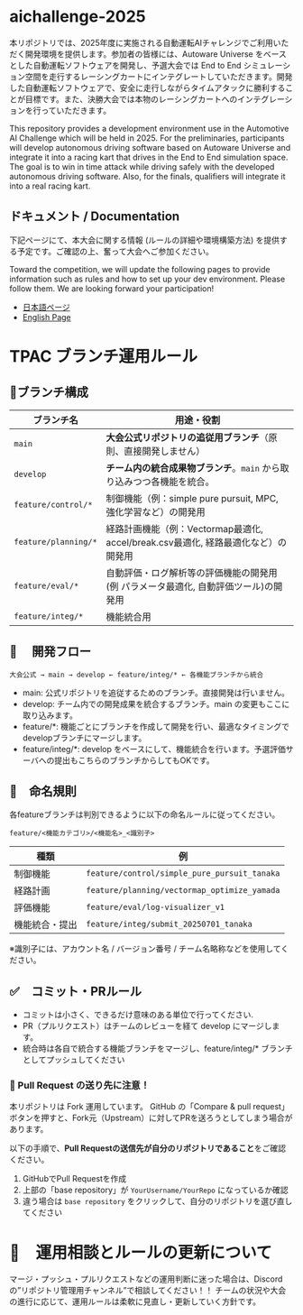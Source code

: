 # aichallenge-2025

本リポジトリでは、2025年度に実施される自動運転AIチャレンジでご利用いただく開発環境を提供します。参加者の皆様には、Autoware Universe をベースとした自動運転ソフトウェアを開発し、予選大会では End to End シミュレーション空間を走行するレーシングカートにインテグレートしていただきます。開発した自動運転ソフトウェアで、安全に走行しながらタイムアタックに勝利することが目標です。また、決勝大会では本物のレーシングカートへのインテグレーションを行っていただきます。

This repository provides a development environment use in the Automotive AI Challenge which will be held in 2025. For the preliminaries, participants will develop autonomous driving software based on Autoware Universe and integrate it into a racing kart that drives in the End to End simulation space. The goal is to win in time attack while driving safely with the developed autonomous driving software. Also, for the finals, qualifiers will integrate it into a real racing kart.

## ドキュメント / Documentation

下記ページにて、本大会に関する情報 (ルールの詳細や環境構築方法) を提供する予定です。ご確認の上、奮って大会へご参加ください。

Toward the competition, we will update the following pages to provide information such as rules and how to set up your dev environment. Please follow them. We are looking forward your participation!

- [日本語ページ](https://automotiveaichallenge.github.io/aichallenge-documentation-2025/)
- [English Page](https://automotiveaichallenge.github.io/aichallenge-documentation-2025/en/)


# TPAC ブランチ運用ルール
## 🔀ブランチ構成
| ブランチ名                | 用途・役割                                     |
| -------------------- | ----------------------------------------- |
| `main`               | **大会公式リポジトリの追従用ブランチ**（原則、直接開発しません）|
| `develop`            | **チーム内の統合成果物ブランチ**。`main` から取り込みつつ各機能を統合。|
| `feature/control/*`  | 制御機能（例：simple pure pursuit, MPC,　強化学習など）の開発用|
| `feature/planning/*` | 経路計画機能（例：Vectormap最適化, accel/break.csv最適化, 経路最適化など）の開発用|
| `feature/eval/*`     | 自動評価・ログ解析等の評価機能の開発用(例 パラメータ最適化, 自動評価ツール)の開発用|
| `feature/integ/*`     | 機能統合用|

## 🧭 　開発フロー
```
大会公式 → main → develop ← feature/integ/* ← 各機能ブランチから統合
```
- main: 公式リポジトリを追従するためのブランチ。直接開発は行いません。
- develop: チーム内での開発成果を統合するブランチ。main の変更もここに取り込みます。
- feature/*: 機能ごとにブランチを作成して開発を行い、最適なタイミングでdevelopブランチにマージします。
- feature/integ/*: develop をベースにして、機能統合を行います。予選評価サーバへの提出もこちらのブランチからしてもOKです。

## 📝　命名規則
各featureブランチは判別できるように以下の命名ルールに従ってください。
```
feature/<機能カテゴリ>/<機能名>_<識別子>
```
| 種類      | 例                                   |
| ------- | ----------------------------------- |
| 制御機能    | `feature/control/simple_pure_pursuit_tanaka`|
| 経路計画    | `feature/planning/vectormap_optimize_yamada`|
| 評価機能    | `feature/eval/log-visualizer_v1`|
| 機能統合・提出 | `feature/integ/submit_20250701_tanaka` |

※識別子には、アカウント名 / バージョン番号 / チーム名略称などを使用してください。

## ✅　コミット・PRルール
- コミットは小さく、できるだけ意味のある単位で行ってください.
- PR（プルリクエスト）はチームのレビューを経て develop にマージします。
- 統合時は各自で統合する機能ブランチをマージし、feature/integ/* ブランチとしてプッシュしてください

### 🚧 Pull Request の送り先に注意！

本リポジトリは Fork 運用しています。
GitHub の「Compare & pull request」ボタンを押すと、Fork元（Upstream）に対してPRを送ろうとしてしまう場合があります。

以下の手順で、**Pull Requestの送信先が自分のリポジトリであること**をご確認ください。

1. GitHubでPull Requestを作成
2. 上部の「base repository」が `YourUsername/YourRepo` になっているか確認
3. 違う場合は `base repository` をクリックして、自分のリポジトリを選び直してください

# 📣　運用相談とルールの更新について
マージ・プッシュ・プルリクエストなどの運用判断に迷った場合は、Discordの”リポジトリ管理用チャンネル”で相談してください！！
チームの状況や大会の進行に応じて、運用ルールは柔軟に見直し・更新していく方針です。
